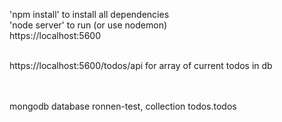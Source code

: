 'npm install' to install all dependencies
<br /> 
'node server' to run (or use nodemon)
<br /> 
https://localhost:5600

<br /> 
https://localhost:5600/todos/api for array of current todos in db


<br /> 
<br /> 
<br /> 

mongodb database ronnen-test, collection todos.todos

